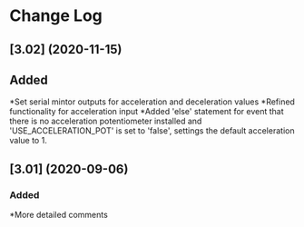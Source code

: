 # Change Log

## [3.02] (2020-11-15)

## Added
*Set serial mintor outputs for acceleration and deceleration values
*Refined functionality for acceleration input
*Added 'else' statement for event that there is no acceleration potentiometer installed and 'USE_ACCELERATION_POT' is set to 'false', settings the default acceleration value to 1.

## [3.01] (2020-09-06)

### Added
*More detailed comments
